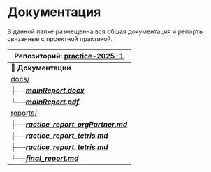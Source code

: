 # Документация
В данной папке размещенна вся общая документация и репорты связанные с проектной практикой. 

| Репозиторий: [practice-2025-1](https://github.com/whynotfu/practice-2025-1) |
|-----------------------------------------------------------------------------|
| 📁 **Документации**                                                               |
|  [docs/](https://github.com/whynotfu/practice-2025-1/blob/main/README.md) |
|  ├──[***mainReport.docx***](https://github.com/whynotfu/practice-2025-1/docs/mainReport.docx) |
|  └──[***mainReport.pdf***](https://github.com/whynotfu/practice-2025-1/docs/mainReport.pdf) |
|  [reports/](https://github.com/whynotfu/practice-2025-1/tree/main/reports)   |
|  ├──[***ractice_report_orgPartner.md***](https://github.com/whynotfu/practice-2025-1/blob/main/reports/practice_report_orgPartner.md) |
|  ├──[***ractice_report_tetris.md***](https://github.com/whynotfu/practice-2025-1/blob/main/reports/practice_report_tetris.md)|
|  ├──[***ractice_report_tetris.md***](https://github.com/whynotfu/practice-2025-1/blob/main/reports/practice_report_tetris.md)|
|  └──[***final_report.md***](https://github.com/whynotfu/practice-2025-1/blob/main/reports/practice_report_tetris.md)|
 
